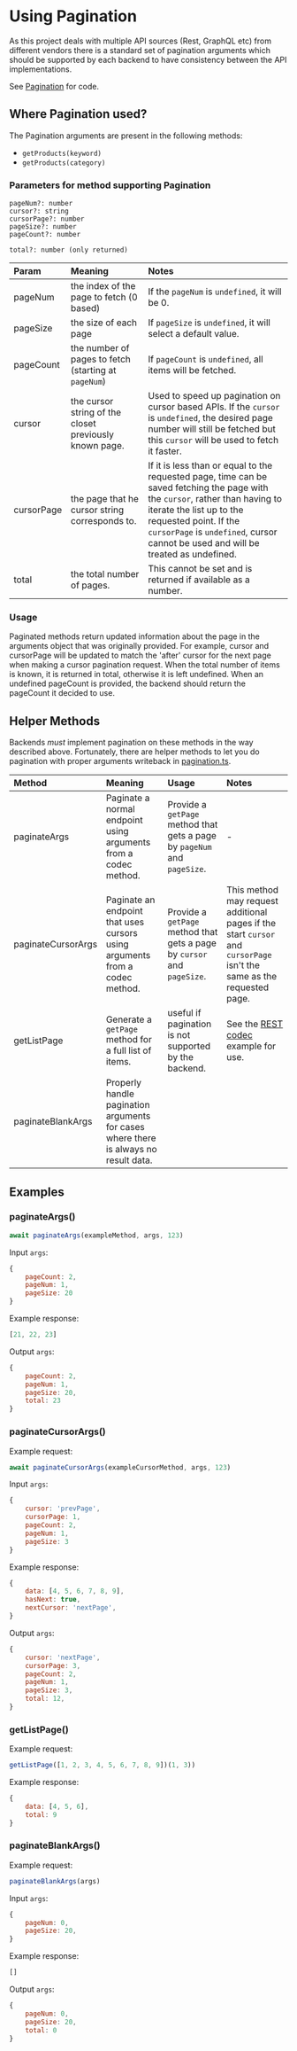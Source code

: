 # Using Pagination

As this project deals with multiple API sources (Rest, GraphQL etc) from different vendors there is a standard set of pagination arguments which should be supported by each backend to have consistency between the API implementations.

See [Pagination](./../../src/codec/codecs/pagination.ts) for code.

## Where Pagination used?

The Pagination arguments are present in the following methods:

- `getProducts(keyword)`
- `getProducts(category)`

### Parameters for method supporting Pagination

```
pageNum?: number
cursor?: string
cursorPage?: number
pageSize?: number
pageCount?: number

total?: number (only returned)
```

|Param|Meaning|Notes|
|:----|:----|:----|
|pageNum|the index of the page to fetch (0 based)|If the `pageNum` is `undefined`, it will be 0.|
|pageSize|the size of each page|If `pageSize` is `undefined`, it will select a default value.|
|pageCount|the number of pages to fetch (starting at `pageNum`)|If `pageCount` is `undefined`, all items will be fetched.|
|cursor|the cursor string of the closet previously known page.|Used to speed up pagination on cursor based APIs. If the `cursor` is `undefined`, the desired page number will still be fetched but this `cursor` will be used to fetch it faster.|
|cursorPage|the page that he cursor string corresponds to.|If it is less than or equal to the requested page, time can be saved fetching the page with the `cursor`, rather than having to iterate the list up to the requested point. If the `cursorPage` is `undefined`, cursor cannot be used and will be treated as undefined.|
|total|the total number of pages.| This cannot be set and is returned if available as a number.|

### Usage
Paginated methods return updated information about the page in the arguments object that was originally provided. For example, cursor and cursorPage will be updated to match the 'after' cursor for the next page when making a cursor pagination request. When the total number of items is known, it is returned in total, otherwise it is left undefined. When an undefined pageCount is provided, the backend should return the pageCount it decided to use.

## Helper Methods
Backends *_must_* implement pagination on these methods in the way described above. Fortunately, there are helper methods to let you do pagination with proper arguments writeback in [pagination.ts](./../../src/codec/codecs/pagination.ts).

|Method|Meaning|Usage|Notes|
|:----|:----|:----|:----|
|paginateArgs|Paginate a normal endpoint using arguments from a codec method.|Provide a `getPage` method that gets a page by `pageNum` and `pageSize`.|-|
|paginateCursorArgs|Paginate an endpoint that uses cursors using arguments from a codec method.|Provide a `getPage` method that gets a page by `cursor` and `pageSize`.|This method may request additional pages if the start `cursor` and `cursorPage` isn't the same as the requested page.|
|getListPage|Generate a `getPage` method for a full list of items. |useful if pagination is not supported by the backend.|See the [REST codec](../../src/codec/codecs/commerce/rest/index.ts) example for use.|
|paginateBlankArgs|Properly handle pagination arguments for cases where there is always no result data.| | |


## Examples

### paginateArgs()

```javascript
await paginateArgs(exampleMethod, args, 123)
```

Input `args`:
```javascript
{
    pageCount: 2,
    pageNum: 1,
    pageSize: 20
}
```

Example response:
```javascript
[21, 22, 23]
```

Output `args`:
```javascript
{
    pageCount: 2,
    pageNum: 1,
    pageSize: 20,
    total: 23
}
```

### paginateCursorArgs()
Example request:
```javascript
await paginateCursorArgs(exampleCursorMethod, args, 123)
```

Input `args`:
```javascript
{
    cursor: 'prevPage',
    cursorPage: 1,
    pageCount: 2,
    pageNum: 1,
    pageSize: 3
}
```

Example response:
```javascript
{
    data: [4, 5, 6, 7, 8, 9],
    hasNext: true,
    nextCursor: 'nextPage',
}
```

Output `args`:
```javascript
{
    cursor: 'nextPage',
    cursorPage: 3,
    pageCount: 2,
    pageNum: 1,
    pageSize: 3,
    total: 12,
}
```

### getListPage()
Example request:
```javascript
getListPage([1, 2, 3, 4, 5, 6, 7, 8, 9])(1, 3))
```

Example response:
```javascript
{ 
    data: [4, 5, 6], 
    total: 9 
}
```

### paginateBlankArgs()
Example request:
```javascript
paginateBlankArgs(args)
```

Input `args`:
```javascript
{
    pageNum: 0,
    pageSize: 20,
}
```

Example response:
```javascript
[]
```

Output `args`:
```javascript
{
    pageNum: 0,
    pageSize: 20,
    total: 0
}
```



